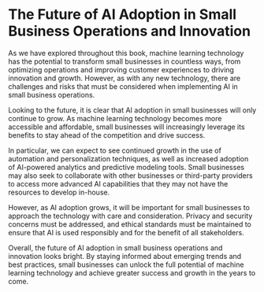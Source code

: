 The Future of AI Adoption in Small Business Operations and Innovation
============================================================================================

As we have explored throughout this book, machine learning technology has the potential to transform small businesses in countless ways, from optimizing operations and improving customer experiences to driving innovation and growth. However, as with any new technology, there are challenges and risks that must be considered when implementing AI in small business operations.

Looking to the future, it is clear that AI adoption in small businesses will only continue to grow. As machine learning technology becomes more accessible and affordable, small businesses will increasingly leverage its benefits to stay ahead of the competition and drive success.

In particular, we can expect to see continued growth in the use of automation and personalization techniques, as well as increased adoption of AI-powered analytics and predictive modeling tools. Small businesses may also seek to collaborate with other businesses or third-party providers to access more advanced AI capabilities that they may not have the resources to develop in-house.

However, as AI adoption grows, it will be important for small businesses to approach the technology with care and consideration. Privacy and security concerns must be addressed, and ethical standards must be maintained to ensure that AI is used responsibly and for the benefit of all stakeholders.

Overall, the future of AI adoption in small business operations and innovation looks bright. By staying informed about emerging trends and best practices, small businesses can unlock the full potential of machine learning technology and achieve greater success and growth in the years to come.
